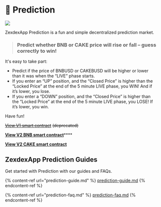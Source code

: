 # 🔮 Prediction

![](../../.gitbook/assets/prediction-header.png)

ZexdexApp Prediction is a fun and simple decentralized prediction market.

> ### Predict whether BNB or CAKE price will rise or fall – guess correctly to win!

It's easy to take part:

* Predict if the price of BNBUSD or CAKEBUSD will be higher or lower than it was when the “LIVE” phase starts.
* If you enter an “UP” position, and the “Closed Price” is higher than the “Locked Price” at the end of the 5 minute LIVE phase, you WIN! And if it’s lower, you lose.
* If you enter a “DOWN” position, and the “Closed Price” is higher than the “Locked Price” at the end of the 5 minute LIVE phase, you LOSE! If it’s lower, you win.

Have fun!

[~~View V1 smart contract~~](https://bscscan.com/address/0x516ffd7D1e0Ca40b1879935B2De87cb20Fc1124b) ~~(deprecated)~~

[**View V2 BNB smart contract**](https://bscscan.com/address/0x18b2a687610328590bc8f2e5fedde3b582a49cda)****

****[**View V2 CAKE smart contract**](https://bscscan.com/address/0x0E3A8078EDD2021dadcdE733C6b4a86E51EE8f07)****

## ZexdexApp Prediction Guides

Get started with Prediction with our guides and FAQs.

{% content-ref url="prediction-guide.md" %}
[prediction-guide.md](prediction-guide.md)
{% endcontent-ref %}

{% content-ref url="prediction-faq.md" %}
[prediction-faq.md](prediction-faq.md)
{% endcontent-ref %}
